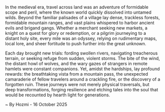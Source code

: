 
In the medieval era, travel across land was an adventure of formidable scope and peril, where the known world quickly dissolved into untamed wilds. Beyond the familiar palisades of a village lay dense, trackless forests, formidable mountain ranges, and vast plains whispered to harbor ancient evils and brigand gangs. Whether a merchant seeking new markets, a knight on a quest for glory or redemption, or a pilgrim journeying to a distant holy site, every mile was an odyssey, relying on rudimentary maps, local lore, and sheer fortitude to push further into the great unknown.

Each day brought new trials: fording swollen rivers, navigating treacherous terrain, or seeking refuge from sudden, violent storms. The bite of the wind, the distant howl of wolves, and the wary gazes of strangers in remote hamlets were constant companions. Yet, amidst the hardships, lay profound rewards: the breathtaking vista from a mountain pass, the unexpected camaraderie of fellow travelers around a crackling fire, or the discovery of a forgotten ruin. These journeys were not merely physical traversals, but deep transformations, forging resilience and etching tales into the soul that would be recounted by hearth light for generations.

~ By Hozmi - 16 October 2025
